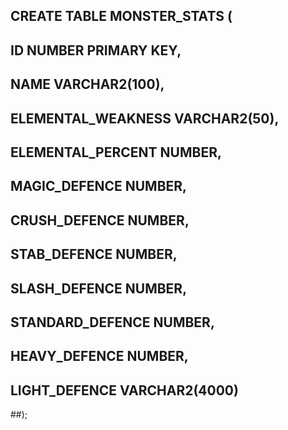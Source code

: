 ## CREATE TABLE MONSTER_STATS (
##    ID NUMBER PRIMARY KEY,
##    NAME VARCHAR2(100),
##    ELEMENTAL_WEAKNESS VARCHAR2(50),
##    ELEMENTAL_PERCENT NUMBER,
##    MAGIC_DEFENCE NUMBER,
##    CRUSH_DEFENCE NUMBER,
##    STAB_DEFENCE NUMBER,
##    SLASH_DEFENCE NUMBER,
##    STANDARD_DEFENCE NUMBER,
##    HEAVY_DEFENCE NUMBER,
##    LIGHT_DEFENCE VARCHAR2(4000)
##);
